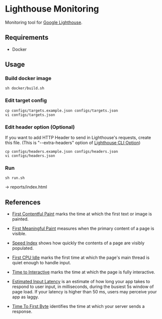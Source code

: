 # Lighthouse Monitoring

Monitoring tool for [Google Lighthouse](https://developers.google.com/web/tools/lighthouse/).

## Requirements
* Docker

## Usage

### Build docker image
```
sh docker/build.sh
```

### Edit target config
```
cp configs/targets.example.json configs/targets.json
vi configs/targets.json
```

### Edit header option (Optional)
If you want to add HTTP Header to send in Lighthouse's requests, create this file.
(This is "--extra-headers" option of [Lighthouse CLI Option](https://github.com/GoogleChrome/lighthouse#cli-options))
```
cp configs/headers.example.json configs/headers.json
vi configs/headers.json
```

### Run
```
sh run.sh
```
-> reports/index.html

## References
* [First Contentful Paint](https://developers.google.com/web/tools/lighthouse/audits/first-contentful-paint)
 marks the time at which the first text or image is painted.

* [First Meaningful Paint](https://developers.google.com/web/tools/lighthouse/audits/first-meaningful-paint)
 measures when the primary content of a page is visible.

* [Speed Index](https://developers.google.com/web/tools/lighthouse/audits/speed-index)
 shows how quickly the contents of a page are visibly populated.

* [First CPU Idle](https://developers.google.com/web/tools/lighthouse/audits/first-interactive)
 marks the first time at which the page's main thread is quiet enough to handle input.

* [Time to Interactive](https://developers.google.com/web/tools/lighthouse/audits/consistently-interactive)
 marks the time at which the page is fully interactive. 

* [Estimated Input Latency](https://developers.google.com/web/tools/lighthouse/audits/estimated-input-latency)
 is an estimate of how long your app takes to respond to user input, in milliseconds, during the busiest 5s window of page load. If your latency is higher than 50 ms, users may perceive your app as laggy.

* [Time To First Byte](https://developers.google.com/web/tools/lighthouse/audits/ttfb)
 identifies the time at which your server sends a response.
